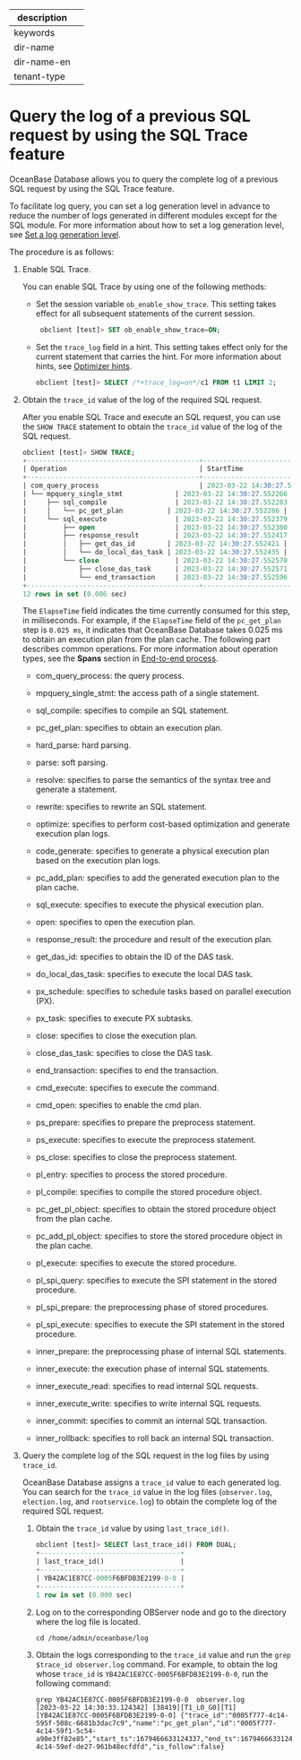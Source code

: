 |description||
|---|---|
|keywords||
|dir-name||
|dir-name-en||
|tenant-type||

# Query the log of a previous SQL request by using the SQL Trace feature

OceanBase Database allows you to query the complete log of a previous SQL request by using the SQL Trace feature.

To facilitate log query, you can set a log generation level in advance to reduce the number of logs generated in different modules except for the SQL module. For more information about how to set a log generation level, see [Set a log generation level](../200.log-level.md).

The procedure is as follows:

1. Enable SQL Trace.

   You can enable SQL Trace by using one of the following methods:

   * Set the session variable `ob_enable_show_trace`. This setting takes effect for all subsequent statements of the current session.

      ```sql
       obclient [test]> SET ob_enable_show_trace=ON;
      ```

   * Set the `trace_log` field in a hint. This setting takes effect only for the current statement that carries the hint. For more information about hints, see [Optimizer hints](../../../700.reference/1000.performance-tuning-guide/500.sql-optimization/400.sql-optimization/700.manage-execution-plans/100.optimizer-hint.md).

      ```sql
      obclient [test]> SELECT /*+trace_log=on*/c1 FROM t1 LIMIT 2;
      ```

2. Obtain the `trace_id` value of the log of the required SQL request.

   After you enable SQL Trace and execute an SQL request, you can use the `SHOW TRACE` statement to obtain the `trace_id` value of the log of the SQL request.

   ```sql
   obclient [test]> SHOW TRACE;
   +-------------------------------------------+----------------------------+------------+
   | Operation                                 | StartTime                  | ElapseTime |
   +-------------------------------------------+----------------------------+------------+
   | com_query_process                         | 2023-03-22 14:30:27.552259 | 0.405 ms   |
   | └── mpquery_single_stmt             | 2023-03-22 14:30:27.552266 | 0.386 ms   |
   |     ├── sql_compile                 | 2023-03-22 14:30:27.552283 | 0.083 ms   |
   |     │   └── pc_get_plan           | 2023-03-22 14:30:27.552286 | 0.025 ms   |
   |     └── sql_execute                 | 2023-03-22 14:30:27.552379 | 0.242 ms   |
   |         ├── open                    | 2023-03-22 14:30:27.552380 | 0.024 ms   |
   |         ├── response_result         | 2023-03-22 14:30:27.552417 | 0.140 ms   |
   |         │   ├── get_das_id        | 2023-03-22 14:30:27.552421 | 0.000 ms   |
   |         │   └── do_local_das_task | 2023-03-22 14:30:27.552435 | 0.049 ms   |
   |         └── close                   | 2023-03-22 14:30:27.552570 | 0.039 ms   |
   |             ├── close_das_task      | 2023-03-22 14:30:27.552571 | 0.012 ms   |
   |             └── end_transaction     | 2023-03-22 14:30:27.552596 | 0.003 ms   |
   +-------------------------------------------+----------------------------+------------+
   12 rows in set (0.006 sec)
   ```

   The `ElapseTime` field indicates the time currently consumed for this step, in milliseconds. For example, if the `ElapseTime` field of the `pc_get_plan` step is `0.025 ms`, it indicates that OceanBase Database takes 0.025 ms to obtain an execution plan from the plan cache.
   The following part describes common operations. For more information about operation types, see the **Spans** section in [End-to-end process](../../900.daily-inspection/900.full-link-detection/200.full-link-tracking-process.md).

   * com_query_process: the query process.

   * mpquery_single_stmt: the access path of a single statement.

   * sql_compile: specifies to compile an SQL statement.

   * pc_get_plan: specifies to obtain an execution plan.

   * hard_parse: hard parsing.

   * parse: soft parsing.

   * resolve: specifies to parse the semantics of the syntax tree and generate a statement.

   * rewrite: specifies to rewrite an SQL statement.

   * optimize: specifies to perform cost-based optimization and generate execution plan logs.

   * code_generate: specifies to generate a physical execution plan based on the execution plan logs.

   * pc_add_plan: specifies to add the generated execution plan to the plan cache.

   * sql_execute: specifies to execute the physical execution plan.

   * open: specifies to open the execution plan.

   * response_result: the procedure and result of the execution plan.

   * get_das_id: specifies to obtain the ID of the DAS task.

   * do_local_das_task: specifies to execute the local DAS task.

   * px_schedule: specifies to schedule tasks based on parallel execution (PX).

   * px_task: specifies to execute PX subtasks.

   * close: specifies to close the execution plan.

   * close_das_task: specifies to close the DAS task.

   * end_transaction: specifies to end the transaction.

   * cmd_execute: specifies to execute the command.

   * cmd_open: specifies to enable the cmd plan.

   * ps_prepare: specifies to prepare the preprocess statement.

   * ps_execute: specifies to execute the preprocess statement.

   * ps_close: specifies to close the preprocess statement.

   * pl_entry: specifies to process the stored procedure.

   * pl_compile: specifies to compile the stored procedure object.

   * pc_get_pl_object: specifies to obtain the stored procedure object from the plan cache.

   * pc_add_pl_object: specifies to store the stored procedure object in the plan cache.

   * pl_execute: specifies to execute the stored procedure.

   * pl_spi_query: specifies to execute the SPI statement in the stored procedure.

   * pl_spi_prepare: the preprocessing phase of stored procedures.

   * pl_spi_execute: specifies to execute the SPI statement in the stored procedure.

   * inner_prepare: the preprocessing phase of internal SQL statements.

   * inner_execute: the execution phase of internal SQL statements.

   * inner_execute_read: specifies to read internal SQL requests.

   * inner_execute_write: specifies to write internal SQL requests.

   * inner_commit: specifies to commit an internal SQL transaction.

   * inner_rollback: specifies to roll back an internal SQL transaction.

3. Query the complete log of the SQL request in the log files by using `trace_id`.

   OceanBase Database assigns a `trace_id` value to each generated log. You can search for the `trace_id` value in the log files (`observer.log`, `election.log`, and `rootservice.log`) to obtain the complete log of the required SQL request.

   1. Obtain the `trace_id` value by using `last_trace_id()`.

      ```sql
      obclient [test]> SELECT last_trace_id() FROM DUAL;
      +-----------------------------------+
      | last_trace_id()                   |
      +-----------------------------------+
      | YB42AC1E87CC-0005F6BFDB3E2199-0-0 |
      +-----------------------------------+
      1 row in set (0.000 sec)
      ```

   2. Log on to the corresponding OBServer node and go to the directory where the log file is located.

      ```shell
      cd /home/admin/oceanbase/log
      ```

   3. Obtain the logs corresponding to the `trace_id` value and run the `grep $trace_id observer.log` command. For example, to obtain the log whose `trace_id` is `YB42AC1E87CC-0005F6BFDB3E2199-0-0`, run the following command:

      ```shell
      grep YB42AC1E87CC-0005F6BFDB3E2199-0-0  observer.log
      [2023-03-22 14:30:33.124342] [38419][T1_L0_G0][T1][YB42AC1E87CC-0005F6BFDB3E2199-0-0] {"trace_id":"0005f777-4c14-595f-508c-6681b3dac7c9","name":"pc_get_plan","id":"0005f777-4c14-59f1-5c54-a90e3ff82e85","start_ts":1679466633124337,"end_ts":1679466633124340,"parent_id":"0005f777-4c14-59ef-de27-961b48ecfdfd","is_follow":false}
      ```
